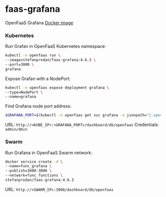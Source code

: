 # faas-grafana

OpenFaaS Grafana [Docker image](https://hub.docker.com/r/stefanprodan/faas-grafana/)

### Kubernetes

Run Grafan in OpenFaaS Kubernetes namespace:

```bash
kubectl -n openfaas run \
--image=stefanprodan/faas-grafana:4.6.3 \
--port=3000 \
grafana
```

Expose Grafan with a NodePort:

```bash
kubectl -n openfaas expose deployment grafana \
--type=NodePort \
--name=grafana
```

Find Grafana node port address:

```bash
$GRAFANA_PORT=$(kubectl -n openfaas get svc grafana -o jsonpath="{.spec.ports[0].nodePort}")
```

URL: `http://<KUBE_IP>:<GRAFANA_PORT>/dashboard/db/openfaas`
Credentials: `admin/dmin`

### Swarm

Run Grafana in OpenFaaS Swarm network:

```bash
docker service create -d \
--name=func_grafana \
--publish=3000:3000 \
--network=func_functions \
stefanprodan/faas-grafana:4.6.3
```

URL: `http://<SWARM_IP>:3000/dashboard/db/openfaas`
